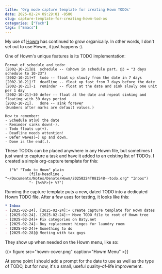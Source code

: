 ```yaml
---
title: 'Org mode capture template for creating Howm TODOs'
date: 2025-02-24 09:29:01 -0500
slug: capture-template-for-creating-howm-tod-os
categories: ["Tech"]
tags: ["Emacs"]
---
```


My use of [Howm](https://github.com/kaorahi/howm) has continued to grow organically. In other words, I don't set out to use Howm, it just happens :).

One of Howm's unique features is its TODO implementation:

<!--more-->

```
Format of schedule and todo:
[2002-10-21]@1  schedule -- (shown in schedule part. @3 = "3 days schedule to 10-23")
[2002-10-21]+7  todo -- float up slowly from the date in 7 days
[2002-10-21]!7  deadline -- float up fast from 7 days before the date
[2002-10-21]-1  reminder -- float at the date and sink slowly one unit per 1 day
[2002-10-21]~30 defer -- float at the date and repeat sinking and floating with 30 days period
[2002-10-21].   done -- sink forever
(Numbers after marks are default values.)

How to remember:
- Schedule at(@) the date
- Reminder sinks down(-).
- Todo floats up(+).
- Deadline needs attention!
- Defer waves(~) up and down.
- Done is the end(.).
```

These TODOs can be placed anywhere in any Howm file, but sometimes I just want to capture a task and have it added to an existing list of TODOs. I created a simple org-capture template for this:

```emacs-lisp
  ("h" "Todo to Howm" plain
           (file+headline , "~/Documents/Notes/Denote/Howm/20250224T081548--todo.org" "Inbox")
           "- [%<%F>]+ %?")
```

Running the capture template puts a new, dated TODO into a dedicated Howm TODO file. After a few uses for testing, it looks like this:

```org
* Inbox
- [2025-02-24]. [2025-02-24]:+ Create capture template for Howm dates
- [2025-02-24]. [2025-02-24]:+ Move TODO file to root of Howm tree
- [2025-02-24]+ Fix categories on Baty.net
- [2025-02-24]~ Buy replacement hinges for laundry room
- [2025-02-24]+ Something to do
- [2025-02-28]@ Meeting with tax guys
```

They show up when needed on the Howm menu, like so:

{{< figure src="howm-cover.png" caption="Howm Menu" >}}

At some point I should add a prompt for the date to use as well as the type of TODO, but for now, it's a small, useful quality-of-life improvement.


